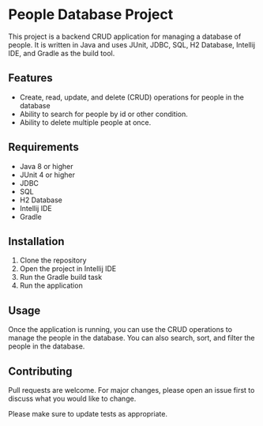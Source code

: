 # People Database Project

This project is a backend CRUD application for managing a database of people. It is written in Java and uses JUnit, JDBC, SQL, H2 Database, Intellij IDE, and Gradle as the build tool.

## Features

* Create, read, update, and delete (CRUD) operations for people in the database
* Ability to search for people by id or other condition.
* Ability to delete multiple people at once.


## Requirements

* Java 8 or higher
* JUnit 4 or higher
* JDBC
* SQL
* H2 Database
* Intellij IDE
* Gradle

## Installation

1. Clone the repository
2. Open the project in Intellij IDE
3. Run the Gradle build task
4. Run the application

## Usage

Once the application is running, you can use the CRUD operations to manage the people in the database. You can also search, sort, and filter the people in the database.

## Contributing

Pull requests are welcome. For major changes, please open an issue first to discuss what you would like to change.


Please make sure to update tests as appropriate.
